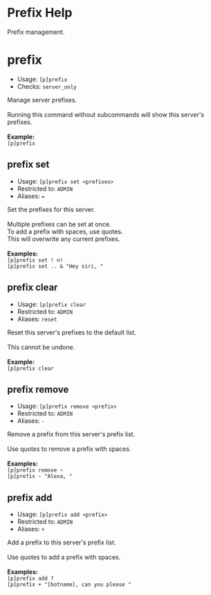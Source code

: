 # Prefix Help

Prefix management.

# prefix
 - Usage: `[p]prefix `
 - Checks: `server_only`

Manage server prefixes.<br/><br/>Running this command without subcommands will show this server's prefixes.<br/><br/>**Example:**<br/>`[p]prefix`

## prefix set
 - Usage: `[p]prefix set <prefixes> `
 - Restricted to: `ADMIN`
 - Aliases: `=`

Set the prefixes for this server.<br/><br/>Multiple prefixes can be set at once.<br/>To add a prefix with spaces, use quotes.<br/>This will overwrite any current prefixes.<br/><br/>**Examples:**<br/>`[p]prefix set ! n!`<br/>`[p]prefix set .. & "Hey siri, "`

## prefix clear
 - Usage: `[p]prefix clear `
 - Restricted to: `ADMIN`
 - Aliases: `reset`

Reset this server's prefixes to the default list.<br/><br/>This cannot be undone.<br/><br/>**Example:**<br/>`[p]prefix clear`

## prefix remove
 - Usage: `[p]prefix remove <prefix> `
 - Restricted to: `ADMIN`
 - Aliases: `-`

Remove a prefix from this server's prefix list.<br/><br/>Use quotes to remove a prefix with spaces.<br/><br/>**Examples:**<br/>`[p]prefix remove ~`<br/>`[p]prefix - "Alexa, "`

## prefix add
 - Usage: `[p]prefix add <prefix> `
 - Restricted to: `ADMIN`
 - Aliases: `+`

Add a prefix to this server's prefix list.<br/><br/>Use quotes to add a prefix with spaces.<br/><br/>**Examples:**<br/>`[p]prefix add ?`<br/>`[p]prefix + "[botname], can you please "`

